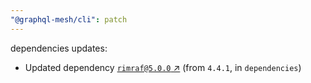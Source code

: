 ```yaml
---
"@graphql-mesh/cli": patch
---
```

dependencies updates:
  - Updated dependency [`rimraf@5.0.0` ↗︎](https://www.npmjs.com/package/rimraf/v/5.0.0) (from `4.4.1`, in `dependencies`)
